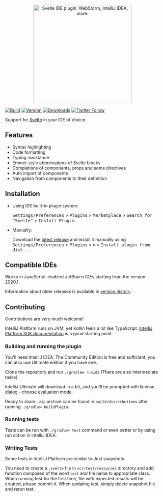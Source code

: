 <p align="center">
  <img width="320" src="./media/header.png" alt="Svelte IDE plugin. WebStorm, IntelliJ IDEA, more.">
</p>

[![Build](https://github.com/tomblachut/svelte-intellij/workflows/Build/badge.svg)](https://github.com/tomblachut/svelte-intellij/actions?query=workflow%3ABuild)
[![Version](https://img.shields.io/jetbrains/plugin/v/12375-svelte.svg)](https://plugins.jetbrains.com/plugin/12375-svelte)
[![Downloads](https://img.shields.io/jetbrains/plugin/d/12375-svelte.svg)](https://plugins.jetbrains.com/plugin/12375-svelte)
[![Twitter Follow](https://img.shields.io/twitter/follow/tomblachut?style=flat)](https://twitter.com/tomblachut)

<!-- Plugin description -->
Support for <a href="https://svelte.dev/">Svelte</a> in your IDE of choice.

## Features

* Syntax highlighting
* Code formatting
* Typing assistance
* Emmet-style abbreviations of Svelte blocks
* Completions of components, props and some directives
* Auto import of components
* Navigation from components to their definition
<!-- Plugin description end -->

## Installation

- Using IDE built-in plugin system:
  
  <kbd>Settings/Preferences</kbd> > <kbd>Plugins</kbd> > <kbd>Marketplace</kbd> > <kbd>Search for "Svelte"</kbd> >
  <kbd>Install Plugin</kbd>
  
- Manually:

  Download the [latest release](https://github.com/tomblachut/svelte-intellij/releases/latest) and install it manually using
  <kbd>Settings/Preferences</kbd> > <kbd>Plugins</kbd> > <kbd>⚙️</kbd> > <kbd>Install plugin from disk...</kbd>

## Compatible IDEs

Works in JavaScript-enabled JetBrains IDEs starting from the version 2020.1.

Information about older releases is available in [version history](https://plugins.jetbrains.com/plugin/12375-svelte/versions).

## Contributing

Contributions are very much welcome!

IntelliJ Platform runs on JVM, yet Kotlin feels a lot like TypeScript. [IntelliJ Platform SDK documentation](https://jetbrains.org/intellij/sdk/docs/intro/welcome.html) is a good starting point.

### Building and running the plugin

You'll need IntelliJ IDEA. The Community Edition is free and sufficient, you can also use Ultimate edition if you have one.

Clone the repository and run `./gradlew runIde` (There are also intermediate tasks).

IntelliJ Ultimate will download in a bit, and you'll be prompted with license dialog - choose evaluation mode.

Ready to share `.zip` archive can be found in `build/distributions` after running `./gradlew buildPlugin`.

### Running tests

Tests can be run with `./gradlew test` command or even better or by using run action in IntelliJ IDEA.

### Writing Tests

Some tests in IntelliJ Platform are similar to Jest snapshots.

You need to create a `.svelte` file in `scr/test/resources` directory and add function composed of the word `test` and file name to appropriate class.
When running test for the first time, file with expected results will be created, please commit it. When updating test, simply delete snapshot file and rerun test.
